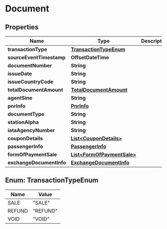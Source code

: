 

# Document


## Properties

| Name | Type | Description | Notes |
|------------ | ------------- | ------------- | -------------|
|**transactionType** | [**TransactionTypeEnum**](#TransactionTypeEnum) |  |  [optional] |
|**sourceEventTimestamp** | **OffsetDateTime** |  |  [optional] |
|**documentNumber** | **String** |  |  [optional] |
|**issueDate** | **String** |  |  [optional] |
|**issueCountryCode** | **String** |  |  [optional] |
|**totalDocumentAmount** | [**TotalDocumentAmount**](TotalDocumentAmount.md) |  |  [optional] |
|**agentSine** | **String** |  |  [optional] |
|**pnrInfo** | [**PnrInfo**](PnrInfo.md) |  |  [optional] |
|**documentType** | **String** |  |  [optional] |
|**stationAlpha** | **String** |  |  [optional] |
|**iataAgencyNumber** | **String** |  |  [optional] |
|**couponDetails** | [**List&lt;CouponDetails&gt;**](CouponDetails.md) |  |  [optional] |
|**passengerInfo** | [**PassengerInfo**](PassengerInfo.md) |  |  [optional] |
|**formOfPaymentSale** | [**List&lt;FormOfPaymentSale&gt;**](FormOfPaymentSale.md) |  |  [optional] |
|**exchangeDocumentInfo** | [**ExchangeDocumentInfo**](ExchangeDocumentInfo.md) |  |  [optional] |



## Enum: TransactionTypeEnum

| Name | Value |
|---- | -----|
| SALE | &quot;SALE&quot; |
| REFUND | &quot;REFUND&quot; |
| VOID | &quot;VOID&quot; |



